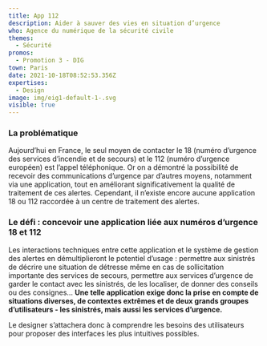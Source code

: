 ```yaml
---
title: App 112
description: Aider à sauver des vies en situation d’urgence
who: Agence du numérique de la sécurité civile
themes:
  - Sécurité
promos:
  - Promotion 3 - DIG
town: Paris
date: 2021-10-18T08:52:53.356Z
expertises:
  - Design
image: img/eig1-default-1-.svg
visible: true
---
```

### La problématique

Aujourd’hui en France, le seul moyen de contacter le 18 (numéro d’urgence des services d’incendie et de secours) et le 112 (numéro d’urgence européen) est l’appel téléphonique. Or on a démontré la possibilité de recevoir des communications d’urgence par d’autres moyens, notamment via une application, tout en améliorant significativement la qualité de traitement de ces alertes. Cependant, il n’existe encore aucune application 18 ou 112 raccordée à un centre de traitement des alertes.

### Le défi : concevoir une application liée aux numéros d’urgence 18 et 112

Les interactions techniques entre cette application et le système de gestion des alertes en démultiplieront le potentiel d’usage : permettre aux sinistrés de décrire une situation de détresse même en cas de sollicitation importante des services de secours, permettre aux services d’urgence de garder le contact avec les sinistrés, de les localiser, de donner des conseils ou des consignes… **Une telle application exige donc la prise en compte de situations diverses, de contextes extrêmes et de deux grands groupes d’utilisateurs - les sinistrés, mais aussi les services d’urgence.**

Le designer s’attachera donc à comprendre les besoins des utilisateurs pour proposer des interfaces les plus intuitives possibles.